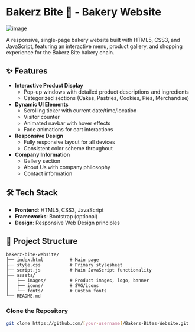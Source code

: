 # Bakerz Bite 🍰 - Bakery Website

![image](https://github.com/user-attachments/assets/d06bddc5-43a8-4295-bf88-f17783e51e63)


A responsive, single-page bakery website built with HTML5, CSS3, and JavaScript, featuring an interactive menu, product gallery, and shopping experience for the Bakerz Bite bakery chain.

## ✨ Features
- **Interactive Product Display**
  - Pop-up windows with detailed product descriptions and ingredients
  - Categorized sections (Cakes, Pastries, Cookies, Pies, Merchandise)
- **Dynamic UI Elements**
  - Scrolling ticker with current date/time/location
  - Visitor counter
  - Animated navbar with hover effects
  - Fade animations for cart interactions
- **Responsive Design**
  - Fully responsive layout for all devices
  - Consistent color scheme throughout
- **Company Information**
  - Gallery section
  - About Us with company philosophy
  - Contact information

## 🛠️ Tech Stack
- **Frontend**: HTML5, CSS3, JavaScript
- **Frameworks**: Bootstrap (optional)
- **Design**: Responsive Web Design principles


## 🚀 Project Structure
```plaintext
bakerz-bite-website/
├── index.html          # Main page
├── style.css           # Primary stylesheet
├── script.js           # Main JavaScript functionality
├── assets/
│   ├── images/         # Product images, logo, banner
│   ├── icons/          # SVG/icons
│   └── fonts/          # Custom fonts
└── README.md
```
### Clone the Repository
```bash
git clone https://github.com/[your-username]/Bakerz-Bites-Website.git
